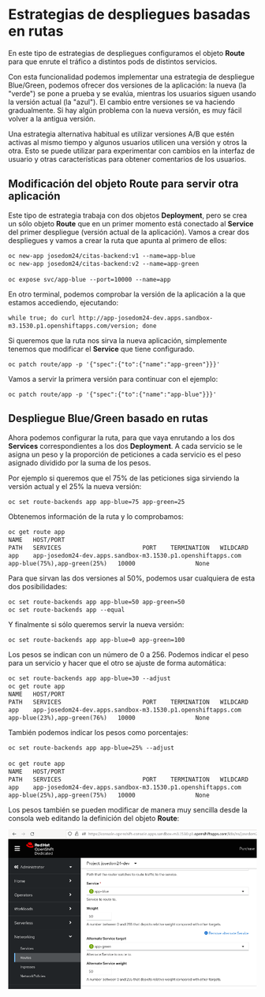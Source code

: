 # Estrategias de despliegues basadas en rutas

En este tipo de estrategias de despliegues configuramos el objeto **Route** para que enrute el tráfico a distintos pods de distintos servicios.

Con esta funcionalidad podemos implementar una estrategia de despliegue Blue/Green, podemos ofrecer dos versiones de la aplicación: la nueva (la "verde") se pone a prueba y se evalúa, mientras los usuarios siguen usando la versión actual (la "azul"). El cambio entre versiones se va haciendo gradualmente. Si hay algún problema con la nueva versión, es muy fácil volver a la antigua versión.

Una estrategia alternativa habitual es utilizar versiones A/B que estén activas al mismo tiempo y algunos usuarios utilicen una versión y otros la otra. Esto se puede utilizar para experimentar con cambios en la interfaz de usuario y otras características para obtener comentarios de los usuarios. 

## Modificación del objeto Route para servir otra aplicación

Este tipo de estrategia trabaja con dos objetos **Deployment**, pero se crea un sólo objeto **Route** que en un primer momento está conectado al **Service** del primer despliegue (versión actual de la aplicación). Vamos a crear dos despliegues y vamos a crear la ruta que apunta al primero de ellos:

    oc new-app josedom24/citas-backend:v1 --name=app-blue
    oc new-app josedom24/citas-backend:v2 --name=app-green

    oc expose svc/app-blue --port=10000 --name=app

En otro terminal, podemos comprobar la versión de la aplicación a la que estamos accediendo, ejecutando:

    while true; do curl http://app-josedom24-dev.apps.sandbox-m3.1530.p1.openshiftapps.com/version; done

Si queremos que la ruta nos sirva la nueva aplicación, simplemente tenemos que modificar el **Service** que tiene configurado.

    oc patch route/app -p '{"spec":{"to":{"name":"app-green"}}}'

Vamos a servir la primera versión para continuar con el ejemplo:

    oc patch route/app -p '{"spec":{"to":{"name":"app-blue"}}}'

## Despliegue Blue/Green basado en rutas

Ahora podemos configurar la ruta, para que vaya enrutando a los dos **Services** correspondientes a los dos **Deployment**. A cada servicio se le asigna un peso y la proporción de peticiones a cada servicio es el peso asignado dividido por la suma de los pesos.

Por ejemplo si queremos que el 75% de las peticiones siga sirviendo la versión actual y el 25% la nueva versión:

    oc set route-backends app app-blue=75 app-green=25

Obtenemos información de la ruta y lo comprobamos:

    oc get route app
    NAME   HOST/PORT                                                     PATH   SERVICES                       PORT    TERMINATION   WILDCARD
    app    app-josedom24-dev.apps.sandbox-m3.1530.p1.openshiftapps.com          app-blue(75%),app-green(25%)   10000                 None
   
Para que sirvan las dos versiones al 50%, podemos usar cualquiera de esta dos posibilidades:

    oc set route-backends app app-blue=50 app-green=50
    oc set route-backends app --equal

Y finalmente si sólo queremos servir la nueva versión:

    oc set route-backends app app-blue=0 app-green=100

Los pesos se indican con un número de 0 a 256. Podemos indicar el peso para un servicio y hacer que el otro se ajuste de forma automática:

    oc set route-backends app app-blue=30 --adjust 
    oc get route app
    NAME   HOST/PORT                                                     PATH   SERVICES                       PORT    TERMINATION   WILDCARD
    app    app-josedom24-dev.apps.sandbox-m3.1530.p1.openshiftapps.com          app-blue(23%),app-green(76%)   10000                 None


También podemos indicar los pesos como porcentajes:

    oc set route-backends app app-blue=25% --adjust 

    oc get route app
    NAME   HOST/PORT                                                     PATH   SERVICES                       PORT    TERMINATION   WILDCARD
    app    app-josedom24-dev.apps.sandbox-m3.1530.p1.openshiftapps.com          app-blue(25%),app-green(75%)   10000                 None

Los pesos también se pueden modificar de manera muy sencilla desde la consola web editando la definición del objeto **Route**:

![route](img/routes.png)

